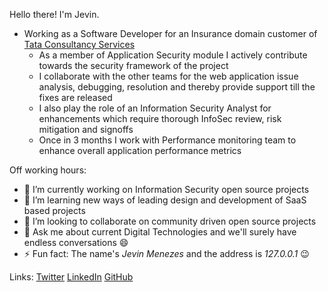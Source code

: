 Hello there! I'm Jevin.

* Working as a Software Developer for an Insurance domain customer of [Tata Consultancy Services](https://www.tcs.com)
  * As a member of Application Security module I actively contribute towards the security framework of the project
  * I collaborate with the other teams for the web application issue analysis, debugging, resolution and thereby provide support till the fixes are released
  * I also play the role of an Information Security Analyst for enhancements which require thorough InfoSec review, risk mitigation and signoffs
  * Once in 3 months I work with Performance monitoring team to enhance overall application performance metrics
  
  
Off working hours:
- 🔭 I’m currently working on Information Security open source projects 
- 🌱 I’m learning new ways of leading design and development of SaaS based projects
- 👯 I’m looking to collaborate on community driven open source projects
- 💬 Ask me about current Digital Technologies and we'll surely have endless conversations 😄
- ⚡ Fun fact: The name's *Jevin Menezes* and the address is *127.0.0.1* 😉

Links: [Twitter](https://twitter.com/JevinMenezes) [LinkedIn](https://in.linkedin.com/in/jevinmenezes) [GitHub](https://github.com/JevinMenezes)


<!--
Here are some ideas to get you started:

- 🔭 I’m currently working on ...
- 🌱 I’m currently learning ...
- 👯 I’m looking to collaborate on ...
- 🤔 I’m looking for help with ...
- 💬 Ask me about ...
- 📫 How to reach me: ...
- 😄 Pronouns: ...
- ⚡ Fun fact: ...
-->
